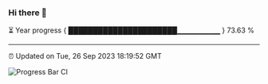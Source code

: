 ### Hi there 👋

⏳ Year progress { ██████████████████████▁▁▁▁▁▁▁▁ } 73.63 %

---

⏰ Updated on Tue, 26 Sep 2023 18:19:52 GMT

![Progress Bar CI](https://github.com/liununu/liununu/workflows/Progress%20Bar%20CI/badge.svg)
